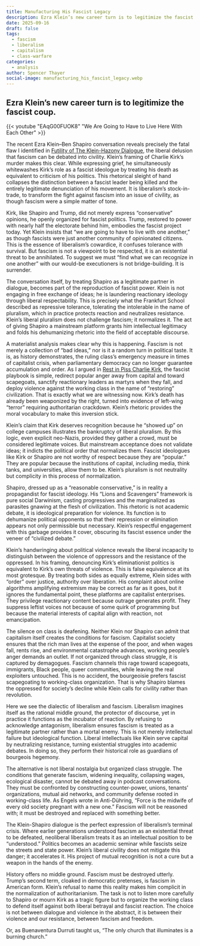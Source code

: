 ```yaml
---
title: Manufacturing His Fascist Legacy
description: Ezra Klein’s new career turn is to legitimize the fascist coup.
date: 2025-09-16
draft: false
tags:
  - fascism
  - liberalism
  - capitalism
  - class-warfare
categories:
  - analysis
author: Spencer Thayer
social-image: manufacturing_his_fascist_legacy.webp
---
```

## Ezra Klein’s new career turn is to legitimize the fascist coup.

{{< youtube "EAqG00FUOK8" "We Are Going to Have to Live Here With Each Other" >}}

  The recent Ezra Klein–Ben Shapiro conversation reveals precisely the fatal flaw I identified in [Futility of The Klein-Hazony Dialogue](https://negativematerialism.press/analysis/futility-of-the-klein-hazony-dialogue/), the liberal delusion that fascism can be debated into civility. Klein’s framing of Charlie Kirk’s murder makes this clear. While expressing grief, he simultaneously whitewashes Kirk’s role as a fascist ideologue by treating his death as equivalent to criticism of his politics. This rhetorical sleight of hand collapses the distinction between a fascist leader being killed and the entirely legitimate denunciation of his movement. It is liberalism’s stock-in-trade, to transform the fight against fascism into an issue of civility, as though fascism were a simple matter of tone.

Kirk, like Shapiro and Trump, did not merely express “conservative” opinions, he openly organized for fascist politics. Trump, restored to power with nearly half the electorate behind him, embodies the fascist project today. Yet Klein insists that “we are going to have to live with one another,” as though fascists were just another community of opinionated citizens. This is the essence of liberalism’s cowardice, it confuses tolerance with survival. But fascism is not a viewpoint to be respected, it is an existential threat to be annihilated. To suggest we must “find what we can recognize in one another” with our would-be executioners is not bridge-building. It is surrender.

The conversation itself, by treating Shapiro as a legitimate partner in dialogue, becomes part of the reproduction of fascist power. Klein is not engaging in free exchange of ideas; he is laundering reactionary ideology through liberal respectability. This is precisely what the Frankfurt School described as repressive tolerance, tolerating the intolerable in the name of pluralism, which in practice protects reaction and neutralizes resistance. Klein’s liberal pluralism does not challenge fascism; it normalizes it. The act of giving Shapiro a mainstream platform grants him intellectual legitimacy and folds his dehumanizing rhetoric into the field of acceptable discourse.

A materialist analysis makes clear why this is happening. Fascism is not merely a collection of “bad ideas,” nor is it a random turn in political taste. It is, as history demonstrates, the ruling class’s emergency measure in times of capitalist crisis, when parliamentary democracy can no longer guarantee accumulation and order. As I argued in [Rest in Piss Charlie Kirk](https://negativematerialism.press/analysis/rest-in-piss-charlie-kirk/), the fascist playbook is simple, redirect popular anger away from capital and toward scapegoats, sanctify reactionary leaders as martyrs when they fall, and deploy violence against the working class in the name of “restoring” civilization. That is exactly what we are witnessing now. Kirk’s death has already been weaponized by the right, turned into evidence of left-wing “terror” requiring authoritarian crackdown. Klein’s rhetoric provides the moral vocabulary to make this inversion stick.

Klein’s claim that Kirk deserves recognition because he “showed up” on college campuses illustrates the bankruptcy of liberal pluralism. By this logic, even explicit neo-Nazis, provided they gather a crowd, must be considered legitimate voices. But mainstream acceptance does not validate ideas; it indicts the political order that normalizes them. Fascist ideologues like Kirk or Shapiro are not worthy of respect because they are “popular.” They are popular because the institutions of capital, including media, think tanks, and universities, allow them to be. Klein’s pluralism is not neutrality but complicity in this process of normalization.

Shapiro, dressed up as a “reasonable conservative,” is in reality a propagandist for fascist ideology. His “Lions and Scavengers” framework is pure social Darwinism, casting progressives and the marginalized as parasites gnawing at the flesh of civilization. This rhetoric is not academic debate, it is ideological preparation for violence. Its function is to dehumanize political opponents so that their repression or elimination appears not only permissible but necessary. Klein’s respectful engagement with this garbage provides it cover, obscuring its fascist essence under the veneer of “civilized debate.”

Klein’s handwringing about political violence reveals the liberal incapacity to distinguish between the violence of oppressors and the resistance of the oppressed. In his framing, denouncing Kirk’s eliminationist politics is equivalent to Kirk’s own threats of violence. This is false equivalence at its most grotesque. By treating both sides as equally extreme, Klein sides with “order” over justice, authority over liberation. His complaint about online algorithms amplifying extremism may be correct as far as it goes, but it ignores the fundamental point, these platforms are capitalist enterprises. They privilege reactionary content because outrage generates profit. They suppress leftist voices not because of some quirk of programming but because the material interests of capital align with reaction, not emancipation. 

The silence on class is deafening. Neither Klein nor Shapiro can admit that capitalism itself creates the conditions for fascism. Capitalist society ensures that the rich man lives at the expense of the poor, and when wages fall, rents rise, and environmental catastrophe advances, working people’s anger demands an outlet. If not organized through class struggle, it is captured by demagogues. Fascism channels this rage toward scapegoats, immigrants, Black people, queer communities, while leaving the real exploiters untouched. This is no accident, the bourgeoisie prefers fascist scapegoating to working-class organization. That is why Shapiro blames the oppressed for society’s decline while Klein calls for civility rather than revolution.

Here we see the dialectic of liberalism and fascism. Liberalism imagines itself as the rational middle ground, the protector of discourse, yet in practice it functions as the incubator of reaction. By refusing to acknowledge antagonism, liberalism ensures fascism is treated as a legitimate partner rather than a mortal enemy. This is not merely intellectual failure but ideological function. Liberal intellectuals like Klein serve capital by neutralizing resistance, turning existential struggles into academic debates. In doing so, they perform their historical role as guardians of bourgeois hegemony.

The alternative is not liberal nostalgia but organized class struggle. The conditions that generate fascism, widening inequality, collapsing wages, ecological disaster, cannot be debated away in podcast conversations. They must be confronted by constructing counter-power, unions, tenants’ organizations, mutual aid networks, and community defense rooted in working-class life. As Engels wrote in Anti-Dühring, “Force is the midwife of every old society pregnant with a new one.” Fascism will not be reasoned with; it must be destroyed and replaced with something  better.

The Klein-Shapiro dialogue is the perfect expression of liberalism’s terminal crisis. Where earlier generations understood fascism as an existential threat to be defeated, neoliberal liberalism treats it as an intellectual position to be “understood.” Politics becomes an academic seminar while fascists seize the streets and state power. Klein’s liberal civility does not mitigate this danger; it accelerates it. His project of mutual recognition is not a cure but a weapon in the hands of the enemy.

History offers no middle ground. Fascism must be destroyed utterly. Trump’s second term, cloaked in democratic pretenses, is fascism in American form. Klein’s refusal to name this reality makes him complicit in the normalization of authoritarianism. The task is not to listen more carefully to Shapiro or mourn Kirk as a tragic figure but to organize the working class to defend itself against both liberal betrayal and fascist reaction. The choice is not between dialogue and violence in the abstract, it is between their violence and our resistance, between fascism and freedom.

Or, as Buenaventura Durruti taught us, “The only church that illuminates is a burning church.”